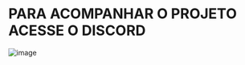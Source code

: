 # PARA ACOMPANHAR O PROJETO ACESSE O DISCORD 
![image](https://github.com/ytbielbr01/extreme/assets/107739037/05c715e0-b628-49b0-825f-48d0091e3736)
